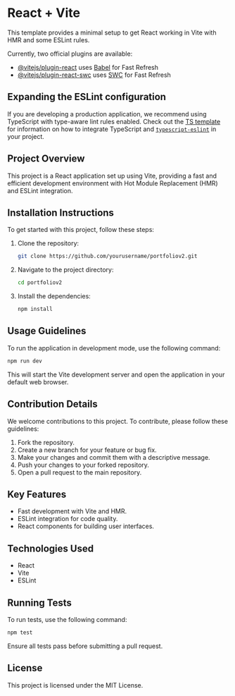 # React + Vite

This template provides a minimal setup to get React working in Vite with HMR and some ESLint rules.

Currently, two official plugins are available:

- [@vitejs/plugin-react](https://github.com/vitejs/vite-plugin-react/blob/main/packages/plugin-react) uses [Babel](https://babeljs.io/) for Fast Refresh
- [@vitejs/plugin-react-swc](https://github.com/vitejs/vite-plugin-react/blob/main/packages/plugin-react-swc) uses [SWC](https://swc.rs/) for Fast Refresh

## Expanding the ESLint configuration

If you are developing a production application, we recommend using TypeScript with type-aware lint rules enabled. Check out the [TS template](https://github.com/vitejs/vite/tree/main/packages/create-vite/template-react-ts) for information on how to integrate TypeScript and [`typescript-eslint`](https://typescript-eslint.io) in your project.

## Project Overview

This project is a React application set up using Vite, providing a fast and efficient development environment with Hot Module Replacement (HMR) and ESLint integration.

## Installation Instructions

To get started with this project, follow these steps:

1. Clone the repository:
   ```bash
   git clone https://github.com/yourusername/portfoliov2.git
   ```

2. Navigate to the project directory:
   ```bash
   cd portfoliov2
   ```

3. Install the dependencies:
   ```bash
   npm install
   ```

## Usage Guidelines

To run the application in development mode, use the following command:

```bash
npm run dev
```

This will start the Vite development server and open the application in your default web browser.

## Contribution Details

We welcome contributions to this project. To contribute, please follow these guidelines:

1. Fork the repository.
2. Create a new branch for your feature or bug fix.
3. Make your changes and commit them with a descriptive message.
4. Push your changes to your forked repository.
5. Open a pull request to the main repository.

## Key Features

- Fast development with Vite and HMR.
- ESLint integration for code quality.
- React components for building user interfaces.

## Technologies Used

- React
- Vite
- ESLint

## Running Tests

To run tests, use the following command:

```bash
npm test
```

Ensure all tests pass before submitting a pull request.

## License

This project is licensed under the MIT License.
